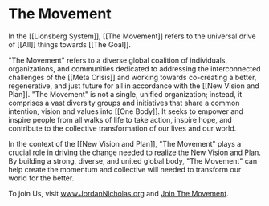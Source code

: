 # The Movement

In the [[Lionsberg System]], [[The Movement]] refers to the universal drive of [[All]] things towards [[The Goal]]. 

"The Movement" refers to a diverse global coalition of individuals, organizations, and communities dedicated to addressing the interconnected challenges of the [[Meta Crisis]] and working towards co-creating a better, regenerative, and just future for all in accordance with the [[New Vision and Plan]]. "The Movement" is not a single, unified organization; instead, it comprises a vast diversity groups and initiatives that share a common intention, vision and values into [[One Body]]. It seeks to empower and inspire people from all walks of life to take action, inspire hope, and contribute to the collective transformation of our lives and our world.

In the context of the [[New Vision and Plan]], "The Movement" plays a crucial role in driving the change needed to realize the New Vision and Plan. By building a strong, diverse, and united global body, "The Movement" can help create the momentum and collective will needed to transform our world for the better.

To join Us, visit www.JordanNicholas.org and [Join The Movement](https://jordannicholas.org/join_the_movement). 